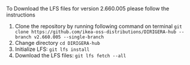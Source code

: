To Download the LFS files for version 2.660.005 please follow the instructions

1. Clone the repository by running following command on terminal `git clone https://github.com/ikea-oss-distributions/DIRIGERA-hub --branch v2.660.005 --single-branch`
4. Change directory `cd DIRIGERA-hub`
5. Initialize LFS: `git lfs install`
6. Download the LFS files: `git lfs fetch --all`
